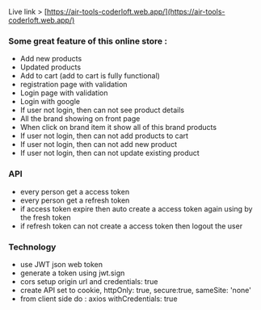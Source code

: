 
Live link > [https://air-tools-coderloft.web.app/](https://air-tools-coderloft.web.app/)

### Some great feature of this online store : 

- Add new products
- Updated products 
- Add to cart (add to cart is fully functional)
- registration page with validation 
- Login page with validation 
- Login with google 
- If user not login, then can not see product details
- All the brand showing on front page
- When click on brand item it show all of this brand products
- If user not login, then can not add products to cart
- If user not login, then can not add new product
- If user not login, then can not update existing product


### API 

- every person get a access token 
- every person get a refresh token 
- if access token expire then auto create a access token again using by the fresh token
- if refresh token can not create a access token then logout the user



### Technology 

- use JWT json web token
- generate a token using jwt.sign
- cors setup origin url and credentials: true
- create API set to cookie, httpOnly: true, secure:true, sameSite: 'none'
- from client side do : axios withCredentials: true


